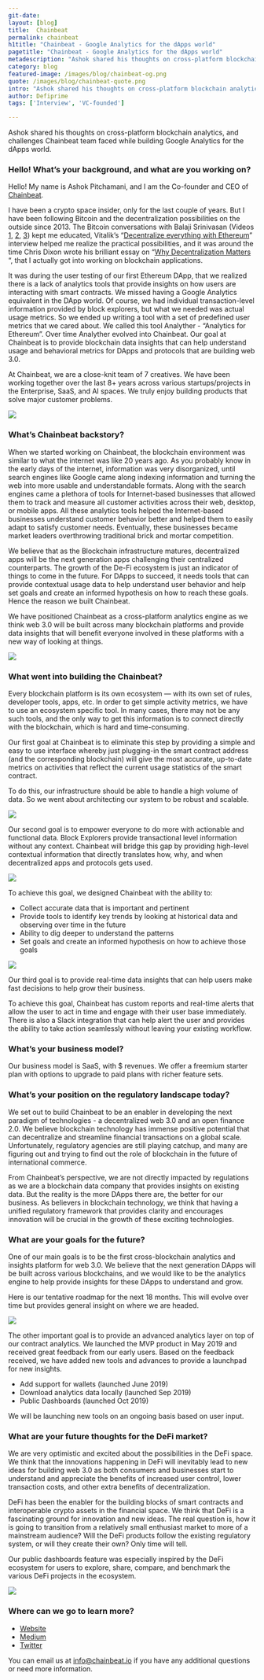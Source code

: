 ```yaml
---
git-date:
layout: [blog]
title:  Chainbeat
permalink: chainbeat
h1title: "Chainbeat - Google Analytics for the dApps world"
pagetitle: "Chainbeat - Google Analytics for the dApps world"
metadescription: "Ashok shared his thoughts on cross-platform blockchain analytics, and challenges Chainbeat team faced while building Google Analytics for the dApps world"
category: blog
featured-image: /images/blog/chainbeat-og.png
quote: /images/blog/chainbeat-quote.png
intro: "Ashok shared his thoughts on cross-platform blockchain analytics, and challenges Chainbeat team faced while building Google Analytics for the dApps world"
author: Defiprime
tags: ['Interview', 'VC-founded']

---
```

Ashok shared his thoughts on cross-platform blockchain analytics, and challenges Chainbeat team faced while building Google Analytics for the dApps world.  

### Hello! What’s your background, and what are you working on?

Hello! My name is Ashok Pitchamani, and I am the Co-founder and CEO of [Chainbeat](http://chainbeat.io/).

I have been a crypto space insider, only for the last couple of years.  But I have been following Bitcoin and the decentralization possibilities on the outside since 2013. The Bitcoin conversations with Balaji Srinivasan (Videos [1](https://www.youtube.com/watch?v=cOubCHLXT6A), [2](https://www.youtube.com/watch?v=iir5J6Z3Z1Q), [3](https://www.youtube.com/watch?v=JIxwTx7o_B4)) kept me educated, Vitalik’s “[Decentralize everything with Ethereum](https://www.youtube.com/watch?v=WSN5BaCzsbo)” interview helped me realize the practical possibilities, and it was around the time Chris Dixon wrote his brilliant essay on “[Why Decentralization Matters](https://medium.com/s/story/why-decentralization-matters-5e3f79f7638e) “, that I actually got into working on blockchain applications.  

It was during the user testing of our first Ethereum DApp, that we realized there is a lack of analytics tools that provide insights on how users are interacting with smart contracts. We missed having a Google Analytics equivalent in the DApp world. Of course, we had individual transaction-level information provided by block explorers, but what we needed was actual usage metrics. So we ended up writing a tool with a set of predefined user metrics that we cared about. We called this tool Analyther - “Analytics for Ethereum”. Over time Analyther evolved into Chainbeat. Our goal at Chainbeat is to provide blockchain data insights that can help understand usage and behavioral metrics for DApps and protocols that are building web 3.0.

At Chainbeat, we are a close-knit team of 7 creatives. We have been working together over the last 8+ years across various startups/projects in the Enterprise, SaaS, and AI spaces. We truly enjoy building products that solve major customer problems.

![](/images/blog/chainbeat/image2.png)

### What’s Chainbeat backstory?

When we started working on Chainbeat, the blockchain environment was similar to what the internet was like 20 years ago. As you probably know in the early days of the internet, information was very disorganized, until search engines like Google came along indexing information and turning the web into more usable and understandable formats. Along with the search engines came a plethora of tools for Internet-based businesses that allowed them to track and measure all customer activities across their web, desktop, or mobile apps. All these analytics tools helped the Internet-based businesses understand customer behavior better and helped them to easily adapt to satisfy customer needs. Eventually, these businesses became market leaders overthrowing traditional brick and mortar competition.

We believe that as the Blockchain infrastructure matures, decentralized apps will be the next generation apps challenging their centralized counterparts. The growth of the De-Fi ecosystem is just an indicator of things to come in the future. For DApps to succeed, it needs tools that can provide contextual usage data to help understand user behavior and help set goals and create an informed hypothesis on how to reach these goals.  Hence the reason we built Chainbeat.

We have positioned Chainbeat as a cross-platform analytics engine as we think web 3.0 will be built across many blockchain platforms and provide data insights that will benefit everyone involved in these platforms with a new way of looking at things.

![](/images/blog/chainbeat/image5.png)

### What went into building the Chainbeat?

Every blockchain platform is its own ecosystem — with its own set of rules, developer tools, apps, etc. In order to get simple activity metrics, we have to use an ecosystem specific tool. In many cases, there may not be any such tools, and the only way to get this information is to connect directly with the blockchain, which is hard and time-consuming.

Our first goal at Chainbeat is to eliminate this step by providing a simple and easy to use interface whereby just plugging-in the smart contract address (and the corresponding blockchain) will give the most accurate, up-to-date metrics on activities that reflect the current usage statistics of the smart contract.

To do this, our infrastructure should be able to handle a high volume of data. So we went about architecting our system to be robust and scalable.

![](/images/blog/chainbeat/image4.png)

Our second goal is to empower everyone to do more with actionable and functional data. Block Explorers provide transactional level information without any context. Chainbeat will bridge this gap by providing high-level contextual information that directly translates how, why, and when decentralized apps and protocols gets used.

![](/images/blog/chainbeat/image1.png)

To achieve this goal, we designed Chainbeat with the ability to:
- Collect accurate data that is important and pertinent
- Provide tools to identify key trends by looking at historical data and observing over time in the future
- Ability to dig deeper to understand the patterns
- Set goals and create an informed hypothesis on how to achieve those goals

![](/images/blog/chainbeat/image6.png)

Our third goal is to provide real-time data insights that can help users make fast decisions to help grow their business.

To achieve this goal, Chainbeat has custom reports and real-time alerts that allow the user to act in time and engage with their user base immediately. There is also a Slack integration that can help alert the user and provides the ability to take action seamlessly without leaving your existing workflow.

### What’s your business model?

Our business model is SaaS, with $ revenues. We offer a freemium starter plan with options to upgrade to paid plans with richer feature sets.

### What’s your position on the regulatory landscape today?

We set out to build Chainbeat to be an enabler in developing the next paradigm of technologies - a decentralized web 3.0 and an open finance 2.0. We believe blockchain technology has immense positive potential that can decentralize and streamline financial transactions on a global scale. Unfortunately, regulatory agencies are still playing catchup, and many are figuring out and trying to find out the role of blockchain in the future of international commerce.

From Chainbeat’s perspective, we are not directly impacted by regulations as we are a blockchain data company that provides insights on existing data. But the reality is the more DApps there are, the better for our business. As believers in blockchain technology, we think that having a unified regulatory framework that provides clarity and encourages innovation will be crucial in the growth of these exciting technologies.

### What are your goals for the future?

One of our main goals is to be the first cross-blockchain analytics and insights platform for web 3.0. We believe that the next generation DApps will be built across various blockchains, and we would like to be the analytics engine to help provide insights for these DApps to understand and grow.  

Here is our tentative roadmap for the next 18 months. This will evolve over time but provides general insight on where we are headed.  

![](/images/blog/chainbeat/image7.png)

The other important goal is to provide an advanced analytics layer on top of our contract analytics.
We launched the MVP product in May 2019 and received great feedback from our early users. Based on the feedback received, we have added new tools and advances to provide a launchpad for new insights.
- Add support for wallets (launched June 2019)
- Download analytics data locally (launched Sep 2019)
- Public Dashboards  (launched Oct 2019)

We will be launching new tools on an ongoing basis based on user input.

### What are your future thoughts for the DeFi market?

We are very optimistic and excited about the possibilities in the DeFi space. We think that the innovations happening in DeFi will inevitably lead to new ideas for building web 3.0 as both consumers and businesses start to understand and appreciate the benefits of increased user control, lower transaction costs, and other extra benefits of decentralization.

DeFi has been the enabler for the building blocks of smart contracts and interoperable crypto assets in the financial space. We think that DeFi is a fascinating ground for innovation and new ideas. The real question is, how it is going to transition from a relatively small enthusiast market to more of a mainstream audience? Will the DeFi products follow the existing regulatory system, or will they create their own?  Only time will tell.

Our public dashboards feature was especially inspired by the DeFi ecosystem for users to explore, share, compare, and benchmark the various DeFi projects in the ecosystem.  

![](/images/blog/chainbeat/image3.png)

### Where can we go to learn more?

- [Website](https://chainbeat.io)
- [Medium](https://medium.com/chainbeat/)
- [Twitter](https://twitter.com/chainbeatinc)

You can email us at info@chainbeat.io if you have any additional questions or need more information.
